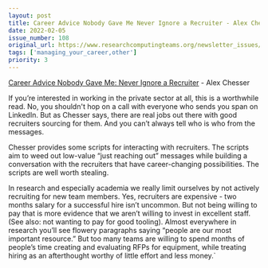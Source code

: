 ```yaml
---
layout: post
title: Career Advice Nobody Gave Me Never Ignore a Recruiter - Alex Chesser
date: 2022-02-05
issue_number: 108
original_url: https://www.researchcomputingteams.org/newsletter_issues/0108
tags: ['managing_your_career,other']
priority: 3
---
```


<!-- markdownlint-disable MD033 -->
<!-- markdownlint-disable MD041 -->
<!-- markdownlint-disable MD049 -->

[Career Advice Nobody Gave Me: Never Ignore a Recruiter](https://index.medium.com/career-advice-nobody-gave-me-never-ignore-a-recruiter-4474eac9556) - Alex Chesser

If you’re interested in working in the private sector at all, this is a worthwhile read.  No, you shouldn't hop on a call with everyone who sends you span on LinkedIn.  But as Chesser says, there are real jobs out there with good recruiters sourcing for them.  And you can’t always tell who is who from the messages.

Chesser provides some scripts for interacting with recruiters.  The scripts aim to weed out low-value “just reaching out” messages while building a conversation with the recruiters that have career-changing possibilities.  The scripts are well worth stealing.

In research and especially academia we really limit ourselves by not actively recruiting for new team members.  Yes, recruiters are expensive - two months salary for a successful hire isn’t uncommon.  But not being willing to pay that is more evidence that we aren’t willing to invest in excellent staff.   (See also: not wanting to pay for good tooling).  Almost everywhere in research you’ll see flowery paragraphs saying “people are our most important resource.”  But too many teams are willing to spend months of people’s time creating and evaluating RFPs for equipment, while treating hiring as an afterthought worthy of little effort and less money.`
